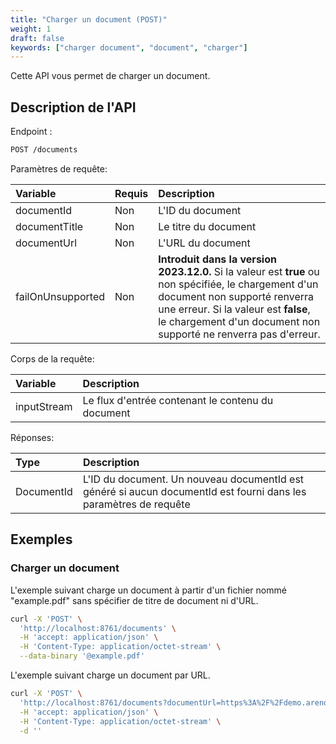 ```yaml
---
title: "Charger un document (POST)"
weight: 1
draft: false
keywords: ["charger document", "document", "charger"]
---
```


Cette API vous permet de charger un document.

## Description de l'API

Endpoint :
```bash
POST /documents
```


Paramètres de requête:

| Variable          | Requis | Description                                                                                                                                                                                                                                       |
|:------------------|:-------|:--------------------------------------------------------------------------------------------------------------------------------------------------------------------------------------------------------------------------------------------------|
| documentId        | Non    | L'ID du document                                                                                                                                                                                                                                  |
| documentTitle     | Non    | Le titre du document                                                                                                                                                                                                                              |
| documentUrl       | Non    | L'URL du document                                                                                                                                                                                                                                 |
| failOnUnsupported | Non    | **Introduit dans la version 2023.12.0.** Si la valeur est **true** ou non spécifiée, le chargement d'un document non supporté renverra une erreur. Si la valeur est **false**, le chargement d'un document non supporté ne renverra pas d'erreur. |

Corps de la requête:

| Variable     | Description                                       |
|:-------------|:--------------------------------------------------|
| inputStream  | Le flux d'entrée contenant le contenu du document |


Réponses:

| Type       | Description                                                                                                       |
|:-----------|:------------------------------------------------------------------------------------------------------------------|
| DocumentId | L'ID du document. Un nouveau documentId est généré si aucun documentId est fourni dans les paramètres de requête |

## Exemples

### Charger un document

L'exemple suivant charge un document à partir d'un fichier nommé 
"example.pdf" sans spécifier de titre de document ni d'URL.

```bash
curl -X 'POST' \
  'http://localhost:8761/documents' \
  -H 'accept: application/json' \
  -H 'Content-Type: application/octet-stream' \
  --data-binary '@example.pdf'
```

L'exemple suivant charge un document par URL.

```bash
curl -X 'POST' \
  'http://localhost:8761/documents?documentUrl=https%3A%2F%2Fdemo.arender.io%2Fdocs%2Fdemo%2FPDFReference15_v5.pdf' \
  -H 'accept: application/json' \
  -H 'Content-Type: application/octet-stream' \
  -d ''
```